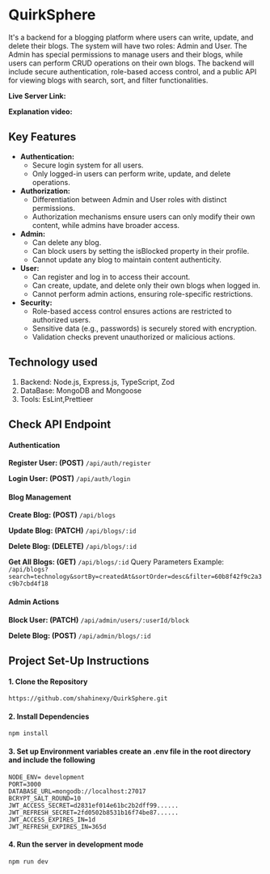 # QuirkSphere

It's a backend for a blogging platform where users can write, update, and delete their blogs. The system will have two roles: Admin and User. The Admin has special permissions to manage users and their blogs, while users can perform CRUD operations on their own blogs. The backend will include secure authentication, role-based access control, and a public API for viewing blogs with search, sort, and filter functionalities.

**Live Server Link:**

**Explanation video:**

## Key Features

- **Authentication:**
  - Secure login system for all users.
  - Only logged-in users can perform write, update, and delete operations.
- **Authorization:**
  - Differentiation between Admin and User roles with distinct permissions.
  - Authorization mechanisms ensure users can only modify their own content, while admins have broader access.
- **Admin:**
  - Can delete any blog.
  - Can block users by setting the isBlocked property in their profile.
  - Cannot update any blog to maintain content authenticity.
- **User:**
  - Can register and log in to access their account.
  - Can create, update, and delete only their own blogs when logged in.
  - Cannot perform admin actions, ensuring role-specific restrictions.
- **Security:**
  - Role-based access control ensures actions are restricted to authorized users.
  - Sensitive data (e.g., passwords) is securely stored with encryption.
  - Validation checks prevent unauthorized or malicious actions.

## Technology used
 1. Backend: Node.js, Express.js, TypeScript, Zod
 2. DataBase: MongoDB and Mongoose
 3. Tools: EsLint,Prettieer

## Check API Endpoint

#### Authentication

**Register User: (POST)**
` /api/auth/register `

**Login User: (POST)**
` /api/auth/login `

#### Blog Management

**Create Blog: (POST)**
` /api/blogs `

**Update Blog: (PATCH)**
` /api/blogs/:id `

**Delete Blog: (DELETE)**
` /api/blogs/:id `

**Get All Blogs: (GET)**
` /api/blogs/:id `
Query Parameters Example: ` /api/blogs?search=technology&sortBy=createdAt&sortOrder=desc&filter=60b8f42f9c2a3c9b7cbd4f18 `

#### Admin Actions

**Block User: (PATCH)**
` /api/admin/users/:userId/block `

**Delete Blog: (POST)**
` /api/admin/blogs/:id `

## Project Set-Up Instructions 

#### 1. Clone the Repository
```
https://github.com/shahinexy/QuirkSphere.git
```

#### 2.  Install Dependencies
```
npm install 
```
#### 3. Set up Environment variables create an .env file in the root directory and include the following
```
NODE_ENV= development
PORT=3000
DATABASE_URL=mongodb://localhost:27017
BCRYPT_SALT_ROUND=10
JWT_ACCESS_SECRET=d2831ef014e61bc2b2dff99......
JWT_REFRESH_SECRET=2fd0502b8531b16f74be87......
JWT_ACCESS_EXPIRES_IN=1d
JWT_REFRESH_EXPIRES_IN=365d
```
#### 4. Run the server in development mode
```
npm run dev 
```


